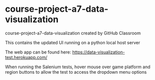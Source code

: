 # course-project-a7-data-visualization
course-project-a7-data-visualization created by GitHub Classroom

This contains the updated UI running on a python local host server

The web app can be found here: https://data-visualization-test.herokuapp.com/


When running the Salenium tests, hover mouse over game platform and region buttons to allow the test to access the dropdown menu options
